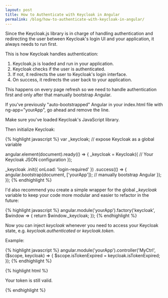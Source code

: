 ```yaml
---
layout: post
title: How to Authenticate with Keycloak in Angular
permalink: /blog/how-to-authenticate-with-keycloak-in-angular/
---
```


Since the Keycloak.js library is in charge of handling authentication and
redirecting the user between Keycloak's login UI and your application, it
always needs to run first.

This is how Keycloak handles authentication:

1. Keycloak.js is loaded and run in your application.
2. Keycloak checks if the user is authenticated.
3. If not, it redirects the user to Keycloak's login interface.
4. On success, it redirects the user back to your application.

This happens on every page refresh so we need to handle authentication first
and only after that manually bootstrap Angular.

If you've previously "auto-bootstrapped" Angular in your index.html file with
ng-app="yourApp", go ahead and remove the line.

Make sure you've loaded Keycloak's JavaScript library.

Then initialize Keycloak:

{% highlight javascript %}
var _keycloak; // expose Keycloak as a global variable

angular.element(document).ready(() => {
  _keycloak = Keycloak({
    // Your Keycloak JSON configuration
  });

  _keycloak
    .init({
      onLoad: 'login-required'
    })
    .success(() => {
      angular.bootstrap(document, ['yourApp']); // manually bootstrap Angular
    });
});
{% endhighlight %}

I'd also recommend you create a simple wrapper for the global *_keycloak*
variable to keep your code more modular and easier to refactor in the future:

{% highlight javascript %}
angular.module('yourApp').factory('keycloak', $window => {
  return $window._keycloak;
});
{% endhighlight %}

Now you can inject *keycloak* whenever you need to access your Keycloak state,
e.g. *keycloak.authenticated* or *keycloak.token*.

Example:

{% highlight javascript %}
angular.module('yourApp').controller('MyCtrl', ($scope, keycloak) => {
  $scope.isTokenExpired = keycloak.isTokenExpired;
});
{% endhighlight %}

{% highlight html %}
<div ng-controller="MyCtrl">
  <p ng-show="!isTokenExpired()">Your token is still valid.</p>
</div>
{% endhighlight %}
